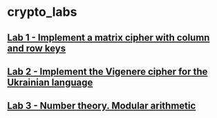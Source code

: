 # crypto_labs
## [Lab 1 - Implement a matrix cipher with column and row keys](lab_1_matrix.py)
## [Lab 2 - Implement the Vigenere cipher for the Ukrainian language](lab_2_vigenere.py)
## [Lab 3 - Number theory. Modular arithmetic](lab3.py)
